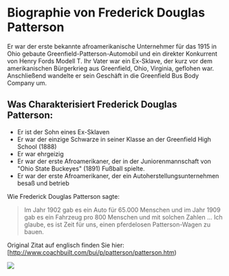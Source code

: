# Biographie von Frederick Douglas Patterson
Er war der erste bekannte afroamerikanische Unternehmer für das 1915 in Ohio gebaute Greenfield-Patterson-Automobil und ein direkter Konkurrent von Henry Fords Modell T. Ihr Vater war ein Ex-Sklave, der kurz vor dem amerikanischen Bürgerkrieg aus Greenfield, Ohio, Virginia, geflohen war.
Anschließend wandelte er sein Geschäft in die Greenfield Bus Body Company um.

## Was Charakterisiert Frederick Douglas Patterson:
* Er ist der Sohn eines Ex-Sklaven
* Er war der einzige Schwarze in seiner Klasse an der Greenfield High School (1888)
* Er war ehrgeizig
* Er war der erste Afroamerikaner, der in der Juniorenmannschaft von "Ohio State Buckeyes" (1891) Fußball spielte.
* Er war der erste Afroamerikaner, der ein Autoherstellungsunternehmen besaß und betrieb




Wie Frederick Douglas Patterson sagte:
> Im Jahr 1902 gab es ein Auto für 65.000 Menschen
> und im Jahr 1909 gab es ein Fahrzeug pro 800 Menschen
> und mit solchen Zahlen ... Ich glaube,
> es ist Zeit für uns, einen pferdelosen Patterson-Wagen zu bauen.

Original Zitat auf englisch finden Sie hier: [http://www.coachbuilt.com/bui/p/patterson/patterson.htm)


<img src="https://upload.wikimedia.org/wikipedia/commons/thumb/c/c6/The_C.R._Patterson_%26_Sons_Company_Patterson-Greenfield_Automobile.png/220px-The_C.R._Patterson_%26_Sons_Company_Patterson-Greenfield_Automobile.png"/>